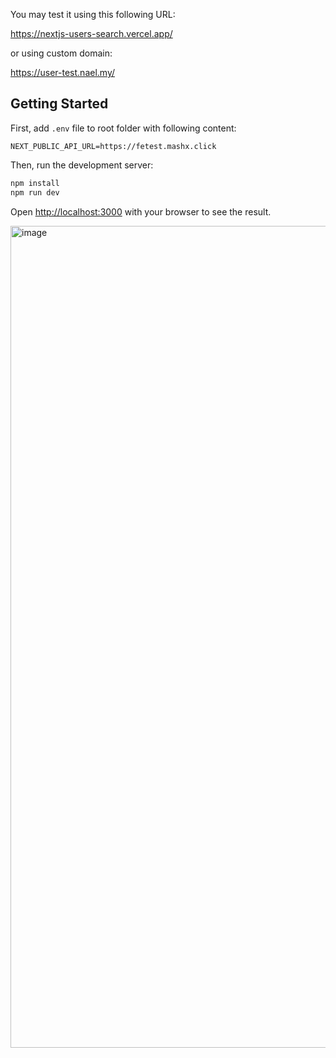 You may test it using this following URL: 

https://nextjs-users-search.vercel.app/

or using custom domain:

https://user-test.nael.my/

## Getting Started

First, add `.env` file to root folder with following content:

```
NEXT_PUBLIC_API_URL=https://fetest.mashx.click
```


Then, run the development server:

```bash
npm install
npm run dev
```


Open [http://localhost:3000](http://localhost:3000) with your browser to see the result.

<img width="1315" alt="image" src="https://user-images.githubusercontent.com/9782607/226710625-6aa62839-15d0-461e-aafc-efbf281815aa.png">

